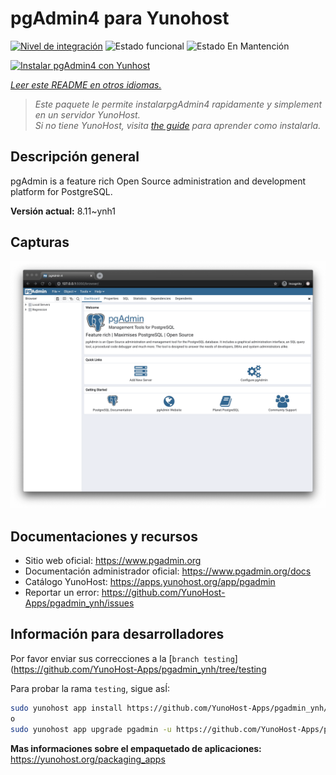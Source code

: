 <!--
Este archivo README esta generado automaticamente<https://github.com/YunoHost/apps/tree/master/tools/readme_generator>
No se debe editar a mano.
-->

# pgAdmin4 para Yunohost

[![Nivel de integración](https://dash.yunohost.org/integration/pgadmin.svg)](https://ci-apps.yunohost.org/ci/apps/pgadmin/) ![Estado funcional](https://ci-apps.yunohost.org/ci/badges/pgadmin.status.svg) ![Estado En Mantención](https://ci-apps.yunohost.org/ci/badges/pgadmin.maintain.svg)

[![Instalar pgAdmin4 con Yunhost](https://install-app.yunohost.org/install-with-yunohost.svg)](https://install-app.yunohost.org/?app=pgadmin)

*[Leer este README en otros idiomas.](./ALL_README.md)*

> *Este paquete le permite instalarpgAdmin4 rapidamente y simplement en un servidor YunoHost.*  
> *Si no tiene YunoHost, visita [the guide](https://yunohost.org/install) para aprender como instalarla.*

## Descripción general

pgAdmin is a feature rich Open Source administration and development platform for PostgreSQL.


**Versión actual:** 8.11~ynh1

## Capturas

![Captura de pgAdmin4](./doc/screenshots/pgadmin4-welcome-light.png)

## Documentaciones y recursos

- Sitio web oficial: <https://www.pgadmin.org>
- Documentación administrador oficial: <https://www.pgadmin.org/docs>
- Catálogo YunoHost: <https://apps.yunohost.org/app/pgadmin>
- Reportar un error: <https://github.com/YunoHost-Apps/pgadmin_ynh/issues>

## Información para desarrolladores

Por favor enviar sus correcciones a la [`branch testing`](https://github.com/YunoHost-Apps/pgadmin_ynh/tree/testing

Para probar la rama `testing`, sigue asÍ:

```bash
sudo yunohost app install https://github.com/YunoHost-Apps/pgadmin_ynh/tree/testing --debug
o
sudo yunohost app upgrade pgadmin -u https://github.com/YunoHost-Apps/pgadmin_ynh/tree/testing --debug
```

**Mas informaciones sobre el empaquetado de aplicaciones:** <https://yunohost.org/packaging_apps>
